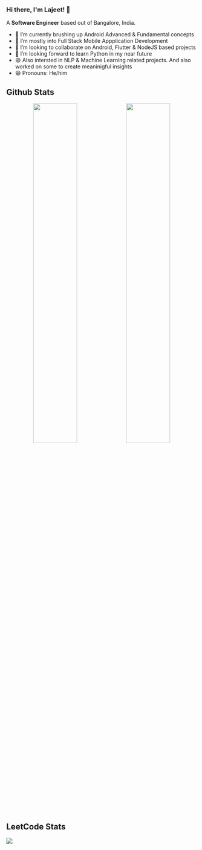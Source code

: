 ### Hi there, I'm Lajeet! 👋

A **Software Engineer** based out of Bangalore, India. 

- 🔭 I’m currently brushing up Android Advanced & Fundamental concepts
- 🌱 I’m mostly into Full Stack Mobile Appplication Development
- 👯 I’m looking to collaborate on Android, Flutter & NodeJS based projects
- 🤔 I’m looking forward to learn Python in my near future
- 😄 Also intersted in NLP & Machine Learning related projects. And also worked on some to create meaninigful insights
- 😄 Pronouns: He/him

## Github Stats
<p align="center">
  <img width="48%" src="https://github-readme-stats.vercel.app/api?username=wannaBeNerd23&show_icons=true&theme=tokyonight" />
  <img width="48%" src="https://github-readme-streak-stats.herokuapp.com/?user=wannaBeNerd23&theme=tokyonight" />
</p>

## LeetCode Stats
<div align="start">
  <img src="https://leetcode-stats-six.vercel.app/api?username=wannaBeNerd&theme=dark)](https://github.com/KnlnKS/leetcode-stats" align="center" />
</div>

<!-- <div align="center">
  <img src="https://komarev.com/ghpvc/?username=wannaBeNerd23&&style=flat-square" align="center" height='25px' />
</div> -->
